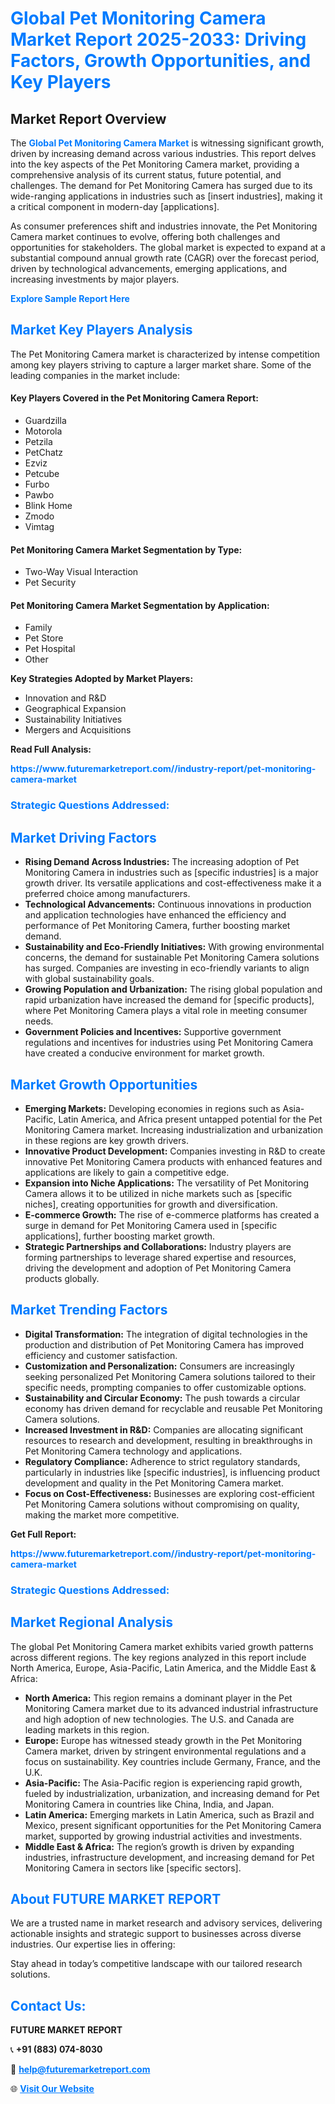 <h1 style="color: #007BFF;">Global Pet Monitoring Camera Market Report 2025-2033: Driving Factors, Growth Opportunities, and Key Players</h1>

<section id="overview">
<h2>Market Report Overview</h2>
<p>The <a href="https://www.futuremarketreport.com//industry-report/pet-monitoring-camera-market" style="color: #007BFF; text-decoration: none;"><strong>Global Pet Monitoring Camera Market</strong></a> is witnessing significant growth, driven by increasing demand across various industries. This report delves into the key aspects of the Pet Monitoring Camera market, providing a comprehensive analysis of its current status, future potential, and challenges. The demand for Pet Monitoring Camera has surged due to its wide-ranging applications in industries such as [insert industries], making it a critical component in modern-day [applications].</p>
<p>As consumer preferences shift and industries innovate, the Pet Monitoring Camera market continues to evolve, offering both challenges and opportunities for stakeholders. The global market is expected to expand at a substantial compound annual growth rate (CAGR) over the forecast period, driven by technological advancements, emerging applications, and increasing investments by major players.</p>
</section>

<section id="overview">
<p><a href="https://www.futuremarketreport.com//request-sample/reportId=50927" style="color: #007BFF; text-decoration: none;"><strong>Explore Sample Report Here</strong></a></p>
</section>

<section id="key-players">
<h2 style="color: #007BFF;">Market Key Players Analysis</h2>
<p>The Pet Monitoring Camera market is characterized by intense competition among key players striving to capture a larger market share. Some of the leading companies in the market include:</p>
<h4>Key Players Covered in the Pet Monitoring Camera Report:</h4>
<ul><li>Guardzilla</li><li>Motorola</li><li>Petzila</li><li>PetChatz</li><li>Ezviz</li><li>Petcube</li><li>Furbo</li><li>Pawbo</li><li>Blink Home</li><li>Zmodo</li><li>Vimtag</li></ul>
<h4>Pet Monitoring Camera Market Segmentation by Type:</h4>
<ul><li>Two-Way Visual Interaction</li><li>Pet Security</li></ul>

<h4>Pet Monitoring Camera Market Segmentation by Application:</h4>
<ul><li>Family</li><li>Pet Store</li><li>Pet Hospital</li><li>Other</li></ul>
<p><strong>Key Strategies Adopted by Market Players:</strong></p>
<ul>
<li>Innovation and R&D</li>
<li>Geographical Expansion</li>
<li>Sustainability Initiatives</li>
<li>Mergers and Acquisitions</li>
</ul>
</section>

<section>
<p><strong>Read Full Analysis: </strong></p><a href="https://www.futuremarketreport.com//industry-report/pet-monitoring-camera-market" style="color: #007BFF; text-decoration: none;"><strong>https://www.futuremarketreport.com//industry-report/pet-monitoring-camera-market</strong></a>
<h3 style="color: #007BFF;">Strategic Questions Addressed:</h3>
</section>

<section id="driving-factors">
<h2 style="color: #007BFF;">Market Driving Factors</h2>
<ul>
<li><strong>Rising Demand Across Industries:</strong> The increasing adoption of Pet Monitoring Camera in industries such as [specific industries] is a major growth driver. Its versatile applications and cost-effectiveness make it a preferred choice among manufacturers.</li>
<li><strong>Technological Advancements:</strong> Continuous innovations in production and application technologies have enhanced the efficiency and performance of Pet Monitoring Camera, further boosting market demand.</li>
<li><strong>Sustainability and Eco-Friendly Initiatives:</strong> With growing environmental concerns, the demand for sustainable Pet Monitoring Camera solutions has surged. Companies are investing in eco-friendly variants to align with global sustainability goals.</li>
<li><strong>Growing Population and Urbanization:</strong> The rising global population and rapid urbanization have increased the demand for [specific products], where Pet Monitoring Camera plays a vital role in meeting consumer needs.</li>
<li><strong>Government Policies and Incentives:</strong> Supportive government regulations and incentives for industries using Pet Monitoring Camera have created a conducive environment for market growth.</li>
</ul>
</section>

<section id="growth-opportunities">
<h2 style="color: #007BFF;">Market Growth Opportunities</h2>
<ul>
<li><strong>Emerging Markets:</strong> Developing economies in regions such as Asia-Pacific, Latin America, and Africa present untapped potential for the Pet Monitoring Camera market. Increasing industrialization and urbanization in these regions are key growth drivers.</li>
<li><strong>Innovative Product Development:</strong> Companies investing in R&D to create innovative Pet Monitoring Camera products with enhanced features and applications are likely to gain a competitive edge.</li>
<li><strong>Expansion into Niche Applications:</strong> The versatility of Pet Monitoring Camera allows it to be utilized in niche markets such as [specific niches], creating opportunities for growth and diversification.</li>
<li><strong>E-commerce Growth:</strong> The rise of e-commerce platforms has created a surge in demand for Pet Monitoring Camera used in [specific applications], further boosting market growth.</li>
<li><strong>Strategic Partnerships and Collaborations:</strong> Industry players are forming partnerships to leverage shared expertise and resources, driving the development and adoption of Pet Monitoring Camera products globally.</li>
</ul>
</section>

<section id="trending-factors">
<h2 style="color: #007BFF;">Market Trending Factors</h2>
<ul>
<li><strong>Digital Transformation:</strong> The integration of digital technologies in the production and distribution of Pet Monitoring Camera has improved efficiency and customer satisfaction.</li>
<li><strong>Customization and Personalization:</strong> Consumers are increasingly seeking personalized Pet Monitoring Camera solutions tailored to their specific needs, prompting companies to offer customizable options.</li>
<li><strong>Sustainability and Circular Economy:</strong> The push towards a circular economy has driven demand for recyclable and reusable Pet Monitoring Camera solutions.</li>
<li><strong>Increased Investment in R&D:</strong> Companies are allocating significant resources to research and development, resulting in breakthroughs in Pet Monitoring Camera technology and applications.</li>
<li><strong>Regulatory Compliance:</strong> Adherence to strict regulatory standards, particularly in industries like [specific industries], is influencing product development and quality in the Pet Monitoring Camera market.</li>
<li><strong>Focus on Cost-Effectiveness:</strong> Businesses are exploring cost-efficient Pet Monitoring Camera solutions without compromising on quality, making the market more competitive.</li>
</ul>
</section>

<section>
<p><strong>Get Full Report: </strong></p><a href="https://www.futuremarketreport.com//industry-report/pet-monitoring-camera-market" style="color: #007BFF; text-decoration: none;"><strong>https://www.futuremarketreport.com//industry-report/pet-monitoring-camera-market</strong></a>
<h3 style="color: #007BFF;">Strategic Questions Addressed:</h3>
</section>


<section id="regional-analysis">
<h2 style="color: #007BFF;">Market Regional Analysis</h2>
<p>The global Pet Monitoring Camera market exhibits varied growth patterns across different regions. The key regions analyzed in this report include North America, Europe, Asia-Pacific, Latin America, and the Middle East & Africa:</p>
<ul>
<li><strong>North America:</strong> This region remains a dominant player in the Pet Monitoring Camera market due to its advanced industrial infrastructure and high adoption of new technologies. The U.S. and Canada are leading markets in this region.</li>
<li><strong>Europe:</strong> Europe has witnessed steady growth in the Pet Monitoring Camera market, driven by stringent environmental regulations and a focus on sustainability. Key countries include Germany, France, and the U.K.</li>
<li><strong>Asia-Pacific:</strong> The Asia-Pacific region is experiencing rapid growth, fueled by industrialization, urbanization, and increasing demand for Pet Monitoring Camera in countries like China, India, and Japan.</li>
<li><strong>Latin America:</strong> Emerging markets in Latin America, such as Brazil and Mexico, present significant opportunities for the Pet Monitoring Camera market, supported by growing industrial activities and investments.</li>
<li><strong>Middle East & Africa:</strong> The region’s growth is driven by expanding industries, infrastructure development, and increasing demand for Pet Monitoring Camera in sectors like [specific sectors].</li>
</ul>
</section>

<footer>
<h2 style="color: #007BFF;">About FUTURE MARKET REPORT</h2>
<p>We are a trusted name in market research and advisory services, delivering actionable insights and strategic support to businesses across diverse industries. Our expertise lies in offering:</p>

<p>Stay ahead in today’s competitive landscape with our tailored research solutions.</p>

<h2 style="color: #007BFF;">Contact Us:</h2>
<p><strong>FUTURE MARKET REPORT</strong></p>
<p>📞 <strong>+91 (883) 074-8030</strong></p>
<p>📧 <strong><a href="mailto:help@futuremarketreport.com" style="color: #007BFF;">help@futuremarketreport.com</a></strong></p>
<p>🌐 <strong><a href="https://www.futuremarketreport.com/" style="color: #007BFF;">Visit Our Website</a></strong></p>
</footer>